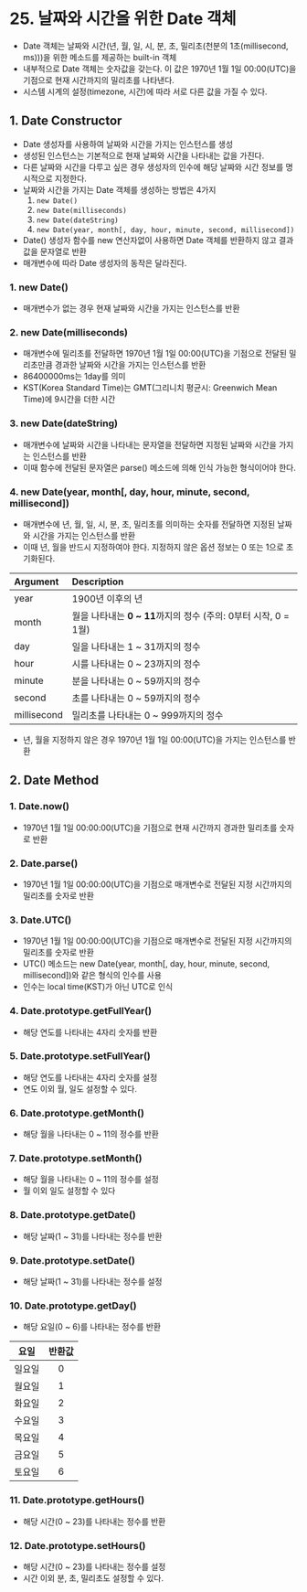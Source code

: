 # 25. 날짜와 시간을 위한 Date 객체
- Date 객체는 날짜와 시간(년, 월, 일, 시, 분, 초, 밀리초(천분의 1초(millisecond, ms)))을 위한 메소드를 제공하는 built-in 객체
- 내부적으로 Date 객체는 숫자값을 갖는다. 이 값은 1970년 1월 1일 00:00(UTC)을 기점으로 현재 시간까지의 밀리초를 나타낸다.
- 시스템 시계의 설정(timezone, 시간)에 따라 서로 다른 값을 가질 수 있다.

## 1. Date Constructor
- Date 생성자를 사용하여 날짜와 시간을 가지는 인스턴스를 생성
- 생성된 인스턴스는 기본적으로 현재 날짜와 시간을 나타내는 값을 가진다.
- 다른 날짜와 시간을 다루고 싶은 경우 생성자의 인수에 해당 날짜와 시간 정보를 명시적으로 지정한다.
- 날짜와 시간을 가지는 Date 객체를 생성하는 방법은 4가지
  1. `new Date()`
  2. `new Date(milliseconds)`
  3. `new Date(dateString)`
  4. `new Date(year, month[, day, hour, minute, second, millisecond])`
- Date() 생성자 함수를 new 연산자없이 사용하면 Date 객체를 반환하지 않고 결과값을 문자열로 반환
- 매개변수에 따라 Date 생성자의 동작은 달라진다.
  
### 1. new Date()
- 매개변수가 없는 경우 현재 날짜와 시간을 가지는 인스턴스를 반환

### 2. new Date(milliseconds)
- 매개변수에 밀리초를 전달하면 1970년 1월 1일 00:00(UTC)을 기점으로 전달된 밀리초만큼 경과한 날짜와 시간을 가지는 인스턴스를 반환
- 86400000ms는 1day를 의미
- KST(Korea Standard Time)는 GMT(그리니치 평균시: Greenwich Mean Time)에 9시간을 더한 시간

### 3. new Date(dateString)
- 매개변수에 날짜와 시간을 나타내는 문자열을 전달하면 지정된 날짜와 시간을 가지는 인스턴스를 반환
- 이때 함수에 전달된 문자열은 parse() 메소드에 의해 인식 가능한 형식이어야 한다.

### 4. new Date(year, month[, day, hour, minute, second, millisecond])
- 매개변수에 년, 월, 일, 시, 분, 초, 밀리초를 의미하는 숫자를 전달하면 지정된 날짜와 시간을 가지는 인스턴스를 반환
- 이때 년, 월을 반드시 지정하여야 한다. 지정하지 않은 옵션 정보는 0 또는 1으로 초기화된다.

| Argument | Description |
| :---------- | :------------- |
| year | 1900년 이후의 년 |
| month | 월을 나타내는 **0 ~ 11**까지의 정수 (주의: 0부터 시작, 0 = 1월) |
| day | 일을 나타내는 1 ~ 31까지의 정수 |
| hour | 시를 나타내는 0 ~ 23까지의 정수 |
| minute | 분을 나타내는 0 ~ 59까지의 정수 |
| second | 초를 나타내는 0 ~ 59까지의 정수 |
| millisecond | 밀리초를 나타내는 0 ~ 999까지의 정수 |

- 년, 월을 지정하지 않은 경우 1970년 1월 1일 00:00(UTC)을 가지는 인스턴스를 반환

## 2. Date Method
### 1. Date.now()
- 1970년 1월 1일 00:00:00(UTC)을 기점으로 현재 시간까지 경과한 밀리초를 숫자로 반환

### 2. Date.parse()
- 1970년 1월 1일 00:00:00(UTC)을 기점으로 매개변수로 전달된 지정 시간까지의 밀리초를 숫자로 반환

### 3. Date.UTC()
- 1970년 1월 1일 00:00:00(UTC)을 기점으로 매개변수로 전달된 지정 시간까지의 밀리초를 숫자로 반환
- UTC() 메소드는 new Date(year, month[, day, hour, minute, second, millisecond])와 같은 형식의 인수를 사용
- 인수는 local time(KST)가 아닌 UTC로 인식

### 4. Date.prototype.getFullYear()
- 해당 연도를 나타내는 4자리 숫자를 반환

### 5. Date.prototype.setFullYear()
- 해당 연도를 나타내는 4자리 숫자를 설정
- 연도 이외 월, 일도 설정할 수 있다.

### 6. Date.prototype.getMonth()
- 해당 월을 나타내는 0 ~ 11의 정수를 반환

### 7. Date.prototype.setMonth()
- 해당 월을 나타내는 0 ~ 11의 정수를 설정
- 월 이외 일도 설정할 수 있다

### 8. Date.prototype.getDate()
- 해당 날짜(1 ~ 31)를 나타내는 정수를 반환

### 9. Date.prototype.setDate()
- 해당 날짜(1 ~ 31)를 나타내는 정수를 설정

### 10. Date.prototype.getDay()
- 해당 요일(0 ~ 6)를 나타내는 정수를 반환

|  요일  | 반환값 |
| :----: | :----: |
| 일요일 |   0    |
| 월요일 |   1    |
| 화요일 |   2    |
| 수요일 |   3    |
| 목요일 |   4    |
| 금요일 |   5    |
| 토요일 |   6    |

### 11. Date.prototype.getHours()
- 해당 시간(0 ~ 23)를 나타내는 정수를 반환

### 12. Date.prototype.setHours()
- 해당 시간(0 ~ 23)를 나타내는 정수를 설정
- 시간 이외 분, 초, 밀리초도 설정할 수 있다.



